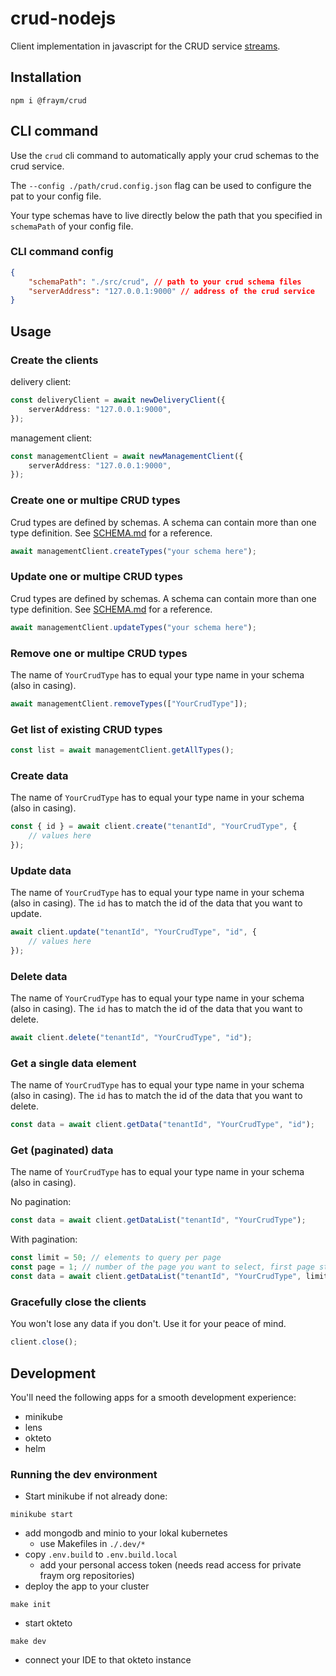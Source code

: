 # crud-nodejs

Client implementation in javascript for the CRUD service [streams](https://github.com/fraym/crud).

## Installation

```shell
npm i @fraym/crud
```

## CLI command

Use the `crud` cli command to automatically apply your crud schemas to the crud service.

The `--config ./path/crud.config.json` flag can be used to configure the pat to your config file.

Your type schemas have to live directly below the path that you specified in `schemaPath` of your config file.

### CLI command config

```json
{
    "schemaPath": "./src/crud", // path to your crud schema files
    "serverAddress": "127.0.0.1:9000" // address of the crud service
}
```

## Usage

### Create the clients

delivery client:

```typescript
const deliveryClient = await newDeliveryClient({
    serverAddress: "127.0.0.1:9000",
});
```

management client:

```typescript
const managementClient = await newManagementClient({
    serverAddress: "127.0.0.1:9000",
});
```

### Create one or multipe CRUD types

Crud types are defined by schemas. A schema can contain more than one type definition. See [SCHEMA.md](SCHEMA.md) for a reference.

```typescript
await managementClient.createTypes("your schema here");
```

### Update one or multipe CRUD types

Crud types are defined by schemas. A schema can contain more than one type definition. See [SCHEMA.md](SCHEMA.md) for a reference.

```typescript
await managementClient.updateTypes("your schema here");
```

### Remove one or multipe CRUD types

The name of `YourCrudType` has to equal your type name in your schema (also in casing).

```typescript
await managementClient.removeTypes(["YourCrudType"]);
```

### Get list of existing CRUD types

```typescript
const list = await managementClient.getAllTypes();
```

### Create data

The name of `YourCrudType` has to equal your type name in your schema (also in casing).

```typescript
const { id } = await client.create("tenantId", "YourCrudType", {
    // values here
});
```

### Update data

The name of `YourCrudType` has to equal your type name in your schema (also in casing).
The `id` has to match the id of the data that you want to update.

```typescript
await client.update("tenantId", "YourCrudType", "id", {
    // values here
});
```

### Delete data

The name of `YourCrudType` has to equal your type name in your schema (also in casing).
The `id` has to match the id of the data that you want to delete.

```typescript
await client.delete("tenantId", "YourCrudType", "id");
```

### Get a single data element

The name of `YourCrudType` has to equal your type name in your schema (also in casing).
The `id` has to match the id of the data that you want to delete.

```typescript
const data = await client.getData("tenantId", "YourCrudType", "id");
```

### Get (paginated) data

The name of `YourCrudType` has to equal your type name in your schema (also in casing).

No pagination:

```typescript
const data = await client.getDataList("tenantId", "YourCrudType");
```

With pagination:

```typescript
const limit = 50; // elements to query per page
const page = 1; // number of the page you want to select, first page starts at: 1
const data = await client.getDataList("tenantId", "YourCrudType", limit, page);
```

### Gracefully close the clients

You won't lose any data if you don't. Use it for your peace of mind.

```typescript
client.close();
```

## Development

You'll need the following apps for a smooth development experience:

-   minikube
-   lens
-   okteto
-   helm

### Running the dev environment

-   Start minikube if not already done:

```shell
minikube start
```

-   add mongodb and minio to your lokal kubernetes
    -   use Makefiles in `./.dev/*`
-   copy `.env.build` to `.env.build.local`
    -   add your personal access token (needs read access for private fraym org repositories)
-   deploy the app to your cluster

```
make init
```

-   start okteto

```
make dev
```

-   connect your IDE to that okteto instance
